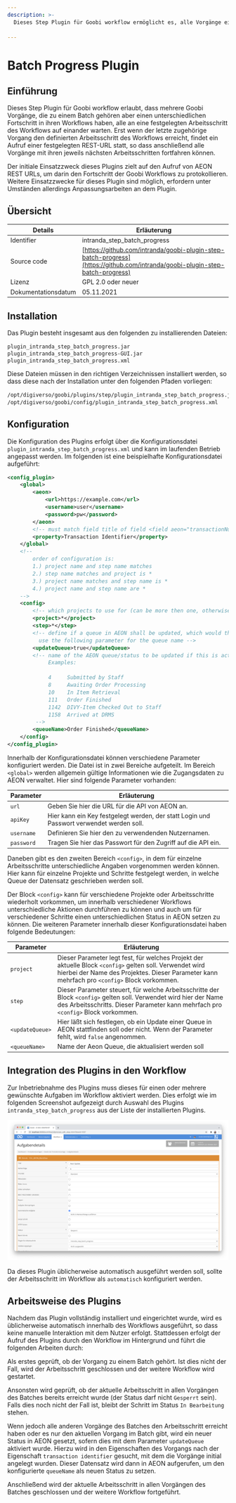 ```yaml
---
description: >-
  Dieses Step Plugin für Goobi workflow ermöglicht es, alle Vorgänge eines Batches zum gleichen Fortschritt kommen zu lassen, einen REST-Aufruf auszulösen und im Anschluß daran alle Prozesse wieder parallel weiterarbeiten zu lassen.
  
---
```


Batch Progress Plugin
===========================================================================


Einführung
---------------------------------------------------------------------------
Dieses Step Plugin für Goobi workflow erlaubt, dass mehrere Goobi Vorgänge, die zu einem Batch gehören aber einen unterschiedlichen Fortschritt in ihren Workflows haben, alle an eine festgelegten Arbeitsschritt des Workflows auf einander warten. Erst wenn der letzte zugehörige Vorgang den definierten Arbeitsschritt des Workflows erreicht, findet ein Aufruf einer festgelegten REST-URL statt, so dass anschließend alle Vorgänge mit ihren jeweils nächsten Arbeitsschritten fortfahren können.

Der initiale Einsatzzweck dieses Plugins zielt auf den Aufruf von AEON REST URLs, um darin den Fortschritt der Goobi Workflows zu protokollieren. Weitere Einsatzzwecke für dieses Plugin sind möglich, erfordern unter Umständen allerdings Anpassungsarbeiten an dem Plugin.


Übersicht
---------------------------------------------------------------------------

Details             |  Erläuterung
------------------- | -----------------------------------------------------
Identifier          | intranda_step_batch_progress
Source code         | [https://github.com/intranda/goobi-plugin-step-batch-progress](https://github.com/intranda/goobi-plugin-step-batch-progress)
Lizenz              | GPL 2.0 oder neuer 
Dokumentationsdatum | 05.11.2021 


Installation
---------------------------------------------------------------------------
Das Plugin besteht insgesamt aus den folgenden zu installierenden Dateien:

```text
plugin_intranda_step_batch_progress.jar
plugin_intranda_step_batch_progress-GUI.jar
plugin_intranda_step_batch_progress.xml
```

Diese Dateien müssen in den richtigen Verzeichnissen installiert werden, so dass diese nach der Installation unter den folgenden Pfaden vorliegen:

```bash
/opt/digiverso/goobi/plugins/step/plugin_intranda_step_batch_progress.jar
/opt/digiverso/goobi/config/plugin_intranda_step_batch_progress.xml
```


Konfiguration
---------------------------------------------------------------------------
Die Konfiguration des Plugins erfolgt über die Konfigurationsdatei `plugin_intranda_step_batch_progress.xml` und kann im laufenden Betrieb angepasst werden. Im folgenden ist eine beispielhafte Konfigurationsdatei aufgeführt:

```xml
<config_plugin>
    <global>
        <aeon>
            <url>https://example.com</url>
            <username>user</username>
            <password>pw</password>
        </aeon>
        <!-- must match field title of field <field aeon="transactionNumber"> in aeon config -->
        <property>Transaction Identifier</property>
    </global>
    <!--
        order of configuration is:
        1.) project name and step name matches
        2.) step name matches and project is *
        3.) project name matches and step name is *
        4.) project name and step name are *
    -->
    <config>
        <!-- which projects to use for (can be more then one, otherwise use *) -->
        <project>*</project>
        <step>*</step>
        <!-- define if a queue in AEON shall be updated, which would then 
          use the following parameter for the queue name -->
        <updateQueue>true</updateQueue>
        <!-- name of the AEON queue/status to be updated if this is activated
             Examples:
        
             4     Submitted by Staff
             8     Awaiting Order Processing
             10    In Item Retrieval
             111   Order Finished
             1142  DIVY-Item Checked Out to Staff
             1158  Arrived at DRMS
         -->
        <queueName>Order Finished</queueName>
    </config>
</config_plugin>
```

Innerhalb der Konfigurationsdatei können verschiedene Parameter konfiguriert werden. Die Datei ist in zwei Bereiche aufgeteilt. Im Bereich `<global>` werden allgemein gültige Informationen wie die Zugangsdaten zu AEON verwaltet. Hier sind folgende Parameter vorhanden:

Parameter           |  Erläuterung
------------------- | ----------------------------------------------------- 
`url`               | Geben Sie hier die URL für die API von AEON an.
`apiKey`            | Hier kann ein Key festgelegt werden, der statt Login und Passwort verwendet werden soll.
`username`          | Definieren Sie hier den zu verwendenden Nutzernamen.
`password`          | Tragen Sie hier das Passwort für den Zugriff auf die API ein.

Daneben gibt es den zweiten Bereich `<config>`, in dem für einzelne Arbeitsschritte unterschiedliche Angaben vorgenommen werden können. Hier kann für einzelne Projekte und Schritte festgelegt werden, in welche Queue der Datensatz geschrieben werden soll. 

Der Block `<config>` kann für verschiedene Projekte oder Arbeitsschritte wiederholt vorkommen, um innerhalb verschiedener Workflows unterschiedliche Aktionen durchführen zu können und auch um für verschiedener Schritte einen unterschiedlichen Status in AEON setzen zu können. Die weiteren Parameter innerhalb dieser Konfigurationsdatei haben folgende Bedeutungen:

Parameter           |  Erläuterung
------------------- | ----------------------------------------------------- 
`project`           | Dieser Parameter legt fest, für welches Projekt der aktuelle Block `<config>` gelten soll. Verwendet wird hierbei der Name des Projektes. Dieser Parameter kann mehrfach pro `<config>` Block vorkommen.
`step`              | Dieser Parameter steuert, für welche Arbeitsschritte der Block `<config>` gelten soll. Verwendet wird hier der Name des Arbeitsschritts. Dieser Parameter kann mehrfach pro `<config>` Block vorkommen.
`<updateQueue>`     | Hier läßt sich festlegen, ob ein Update einer Queue in AEON stattfinden soll oder nicht. Wenn der Parameter fehlt, wird `false` angenommen.
`<queueName>`       | Name der Aeon Queue, die aktualisiert werden soll


Integration des Plugins in den Workflow
---------------------------------------------------------------------------
Zur Inbetriebnahme des Plugins muss dieses für einen oder mehrere gewünschte Aufgaben im Workflow aktiviert werden. Dies erfolgt wie im folgenden Screenshot aufgezeigt durch Auswahl des Plugins `intranda_step_batch_progress` aus der Liste der installierten Plugins.

![Zuweisung des Plugins zu einer bestimmten Aufgabe](../.gitbook/assets/intranda_step_batch_progress_de.png)

Da dieses Plugin üblicherweise automatisch ausgeführt werden soll, sollte der Arbeitsschritt im Workflow als `automatisch` konfiguriert werden.


Arbeitsweise des Plugins
---------------------------------------------------------------------------
Nachdem das Plugin vollständig installiert und eingerichtet wurde, wird es üblicherweise automatisch innerhalb des Workflows ausgeführt, so dass keine manuelle Interaktion mit dem Nutzer erfolgt. Stattdessen erfolgt der Aufruf des Plugins durch den Workflow im Hintergrund und führt die folgenden Arbeiten durch: 

Als erstes geprüft, ob der Vorgang zu einem Batch gehört. Ist dies nicht der Fall, wird der Arbeitsschritt geschlossen und der weitere Workflow wird gestartet.

Ansonsten wird geprüft, ob der aktuelle Arbeitsschritt in allen Vorgängen des Batches bereits erreicht wurde (der Status darf nicht `Gesperrt` sein). Falls dies noch nicht der Fall ist, bleibt der Schritt im Status `In Bearbeitung` stehen.

Wenn jedoch alle anderen Vorgänge des Batches den Arbeitsschritt erreicht haben oder es nur den aktuellen Vorgang im Batch gibt, wird ein neuer Status in AEON gesetzt, sofern dies mit dem Parameter `updateQueue` aktiviert wurde. Hierzu wird in den Eigenschaften des Vorgangs nach der Eigenschaft `transaction identifier` gesucht, mit dem die Vorgänge initial angelegt wurden. Dieser Datensatz wird dann in AEON aufgerufen, um den konfigurierte `queueName` als neuen Status zu setzen.

Anschließend wird der aktuelle Arbeitsschritt in allen Vorgängen des Batches geschlossen und der weitere Workflow fortgeführt.